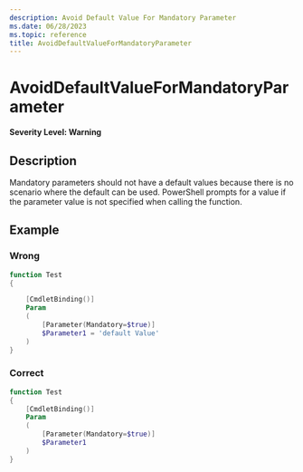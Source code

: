 ```yaml
---
description: Avoid Default Value For Mandatory Parameter
ms.date: 06/28/2023
ms.topic: reference
title: AvoidDefaultValueForMandatoryParameter
---
```

# AvoidDefaultValueForMandatoryParameter

**Severity Level: Warning**

## Description

Mandatory parameters should not have a default values because there is no scenario where the default
can be used. PowerShell prompts for a value if the parameter value is not specified when calling the
function.

## Example

### Wrong

```powershell
function Test
{

    [CmdletBinding()]
    Param
    (
        [Parameter(Mandatory=$true)]
        $Parameter1 = 'default Value'
    )
}
```

### Correct

```powershell
function Test
{
    [CmdletBinding()]
    Param
    (
        [Parameter(Mandatory=$true)]
        $Parameter1
    )
}
```
